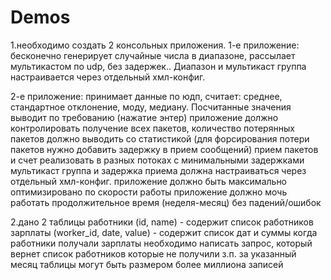 # Demos

1.необходимо создать 2 консольных приложения.
1-е приложение:
бесконечно генерирует случайные числа в диапазоне, рассылает мультикастом по udp, без задержек..
Диапазон и мультикаст группа настраивается через отдельный хмл-конфиг.

2-е приложение:
принимает данные по юдп, считает: среднее, стандартное отклонение, моду, медиану.
Посчитанные значения выводит по требованию (нажатие энтер)
приложение должно контролировать получение всех пакетов, количество потерянных пакетов должно выводить со статистикой
(для форсирования потери пакетов нужно добавить задержку в прием сообщений)
прием пакетов и счет реализовать в разных потоках с минимальными задержками
мультикаст группа и задержка приема должна настраиваться через отдельный хмл-конфиг.
приложение должно быть максимально оптимизировано по скорости работы
приложение должно мочь работать продолжительное время (неделя-месяц) без падений/ошибок


2.дано 2 таблицы
работники (id, name) - содержит список работников
зарплаты (worker_id, date, value) - содержит список дат и суммы когда работники получали зарплаты
необходимо написать запрос, который вернет список работников которые не получили з.п. за указанный месяц
таблицы могут быть размером более миллиона записей
